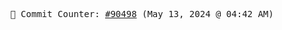 <p align="center">
    <samp>
        📮 Commit Counter: <a href="https://github.com/Javascript-void0/Javascript-void0/commits/main">#90498</a> (May 13, 2024 @ 04:42 AM)
    </samp>
</p>